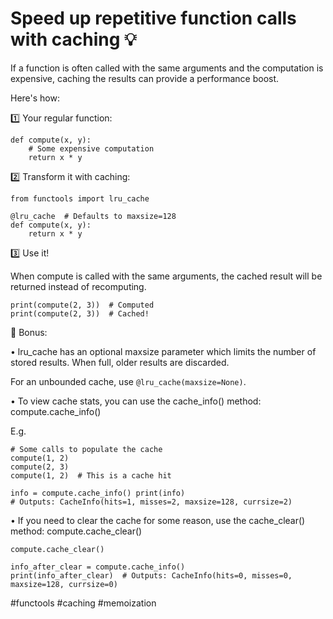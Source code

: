 # Speed up repetitive function calls with caching 💡

If a function is often called with the same arguments and the computation is expensive, caching the results can provide a performance boost.

Here's how:

1️⃣ Your regular function:

```
def compute(x, y):
    # Some expensive computation
    return x * y
```

2️⃣ Transform it with caching:

```
from functools import lru_cache

@lru_cache  # Defaults to maxsize=128
def compute(x, y):
    return x * y
```

3️⃣ Use it!

When compute is called with the same arguments, the cached result will be returned instead of recomputing.

```
print(compute(2, 3))  # Computed
print(compute(2, 3))  # Cached!
```

📌 Bonus:

• lru_cache has an optional maxsize parameter which limits the number of stored results. When full, older results are discarded.

For an unbounded cache, use `@lru_cache(maxsize=None)`.

• To view cache stats, you can use the cache_info() method: compute.cache_info()

E.g.

```
# Some calls to populate the cache
compute(1, 2)
compute(2, 3)
compute(1, 2)  # This is a cache hit

info = compute.cache_info() print(info)
# Outputs: CacheInfo(hits=1, misses=2, maxsize=128, currsize=2)
```

• If you need to clear the cache for some reason, use the cache_clear() method: compute.cache_clear()

```
compute.cache_clear()

info_after_clear = compute.cache_info()
print(info_after_clear)  # Outputs: CacheInfo(hits=0, misses=0, maxsize=128, currsize=0)
```

#functools #caching #memoization
